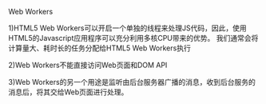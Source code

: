 ﻿Web Workers

1)HTML5 Web Workers可以开启一个单独的线程来处理JS代码，因此，使用HTML5的Javascript应用程序可以充分利用多核CPU带来的优势。
  我们通常会将计算量大、耗时长的任务分配给HTML5 Web Workers执行

2)Web Workers不能直接访问Web页面和DOM API

3)Web Workers的另一个用途是监听由后台服务器广播的消息，收到后台服务的消息后，将其交给Web页面进行处理。

